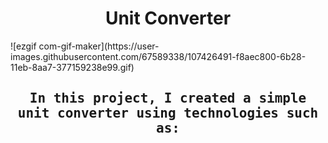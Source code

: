 <h1 align="center">Unit Converter</h1>
![ezgif com-gif-maker](https://user-images.githubusercontent.com/67589338/107426491-f8aec800-6b28-11eb-8aa7-377159238e99.gif)

<h2 align="center"><samp>In this project, I created a simple unit converter using technologies such as:</samp></h2>
